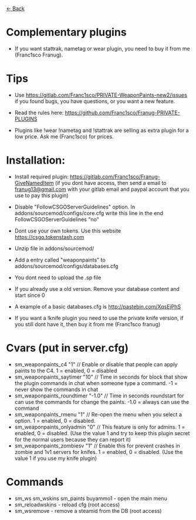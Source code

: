 [<- Back](https://github.com/WardPearce/Franc1sco-Franug-Leaked-Plugins)

# Complementary plugins

* If you want stattrak, nametag or wear plugin, you need to buy it from me (Franc1sco Franug).

# Tips

* Use https://gitlab.com/Franc1sco/PRIVATE-WeaponPaints-new2/issues if you found bugs, you have questions, or you want a new feature.
* Read the rules here: https://github.com/Franc1sco/Franug-PRIVATE-PLUGINS

* Plugins like !wear !nametag and !stattrak are selling as extra plugin for a low price. Ask me (Franc1sco) for prices.

# Installation:

* Install required plugin: https://gitlab.com/Franc1sco/Franug-GiveNamedItem (if you dont have access, then send a email to franug13@gmail.com with your gitlab email and paypal account that you use to pay this plugin)
* Disable "FollowCSGOServerGuidelines" option. In addons/sourcemod/configs/core.cfg write this line in the end FollowCSGOServerGuidelines "no"

* Dont use your own tokens. Use this website https://csgo.tokenstash.com

* Unzip file in addons/sourcemod/
* Add a entry called "weaponpaints" to addons/sourcemod/configs/databases.cfg
* You dont need to upload the .sp file
* If you already use a old version. Remove your database content and start since 0
* A example of a basic databases.cfg is http://pastebin.com/XqsEjPhS

* If you want a !knife plugin you need to use the private knife version, if you still dont have it, then buy it from me (Franc1sco franug)


# Cvars (put in server.cfg)
* sm_weaponpaints_c4 "1" // Enable or disable that people can apply paints to the C4. 1 = enabled, 0 = disabled
* sm_weaponpaints_saytimer "10" // Time in seconds for block that show the plugin commands in chat when someone type a command. -1 = never show the commands in chat
* sm_weaponpaints_roundtimer "-1.0" // Time in seconds roundstart for can use the commands for change the paints. -1.0 = always can use the command
* sm_weaponpaints_rmenu "1" // Re-open the menu when you select a option. 1 = enabled, 0 = disabled.
* sm_weaponpaints_onlyadmin "0" // This feature is only for admins. 1 = enabled, 0 = disabled. (Use the value 1 and try to keep this plugin secret for the normal users because they can report it)
* sm_weaponpaints_zombiesv "1" // Enable this for prevent crashes in zombie and 1v1 servers for knifes. 1 = enabled, 0 = disabled. (Use the value 1 if you use my knife plugin)

# Commands
* sm_ws sm_wskins sm_paints buyammo1 - open the main menu
* sm_reloadwskins - reload cfg (root access)
* sm_wsremove <steamid> - remove a steamid from the DB (root access)
